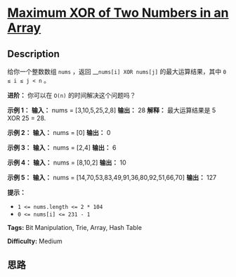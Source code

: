 # [Maximum XOR of Two Numbers in an Array][title]

## Description

给你一个整数数组 `nums` ，返回 __`nums[i] XOR nums[j]` 的最大运算结果，其中 `0 ≤ i ≤ j < n` 。

**进阶：** 你可以在 `O(n)` 的时间解决这个问题吗？

**示例 1：**
            **输入：** nums = [3,10,5,25,2,8]    **输出：** 28    **解释：** 最大运算结果是 5 XOR 25 = 28.

**示例 2：**
            **输入：** nums = [0]    **输出：** 0    

**示例 3：**
            **输入：** nums = [2,4]    **输出：** 6    

**示例 4：**
            **输入：** nums = [8,10,2]    **输出：** 10    

**示例 5：**
            **输入：** nums = [14,70,53,83,49,91,36,80,92,51,66,70]    **输出：** 127    

**提示：**

  * `1 <= nums.length <= 2 * 104`
  * `0 <= nums[i] <= 231 - 1`


**Tags:** Bit Manipulation, Trie, Array, Hash Table

**Difficulty:** Medium

## 思路

[title]: https://leetcode-cn.com/problems/maximum-xor-of-two-numbers-in-an-array
